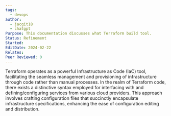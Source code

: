 ```yaml
---
tags:
  - devops
author:
  - jacgit18
  - chatgpt
Purpose: This documentation discusses what Terraform build tool.
Status: Refinement
Started: 
EditDate: 2024-02-22
Relates: 
Peer Reviewed: 0
---
```

Terraform operates as a powerful Infrastructure as Code (IaC) tool, facilitating the seamless management and provisioning of infrastructure through code rather than manual processes. In the realm of Terraform code, there exists a distinctive syntax employed for interfacing with and defining/configuring services from various cloud providers. This approach involves crafting configuration files that succinctly encapsulate infrastructure specifications, enhancing the ease of configuration editing and distribution.